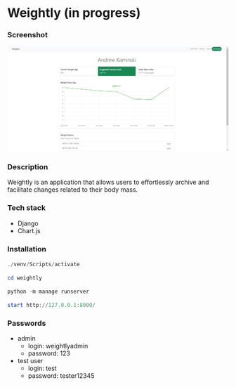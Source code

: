 # Weightly (in progress)
### Screenshot
![](ss.png)
### Description
Weightly is an application that allows users to effortlessly archive and facilitate changes related to their body mass.
### Tech stack
- Django
- Chart.js

### Installation
```powershell
./venv/Scripts/activate
```

```powershell
cd weightly
```

```powershell
python -m manage runserver
```

```powershell
start http://127.0.0.1:8000/
```

### Passwords
- admin
  - login: weightlyadmin
  - password: 123
- test user
  - login: test
  - password: tester12345

